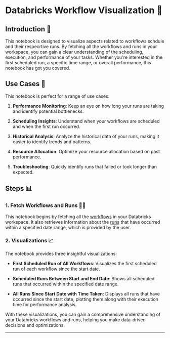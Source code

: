# Databricks Workflow Visualization 🚀

## Introduction 📜

This notebook is designed to visualize aspects related to workflows schdule and their respecrtive runs. By fetching all the workflows and runs in your workspace, you can gain a clear understanding of the scheduling, execution, and performance of your tasks. Whether you're interested in the first scheduled run, a specific time range, or overall performance, this notebook has got you covered.


## Use Cases 🌟

This notebook is perfect for a range of use cases:

1. **Performance Monitoring**: Keep an eye on how long your runs are taking and identify potential bottlenecks.

2. **Scheduling Insights**: Understand when your workflows are scheduled and when the first run occurred.

3. **Historical Analysis**: Analyze the historical data of your runs, making it easier to identify trends and patterns.

4. **Resource Allocation**: Optimize your resource allocation based on past performance.

5. **Troubleshooting**: Quickly identify runs that failed or took longer than expected.


## Steps 📊

### 1. Fetch Workflows and Runs 🏃‍♂️

This notebook begins by fetching all the [workflows](https://docs.databricks.com/api/workspace/jobs/list) in your Databricks workspace. It also retrieves information about the [runs](https://docs.databricks.com/api/workspace/runs/list) that have occurred within a specified date range, which is provided by the user.

### 2. Visualizations 📈

The notebook provides three insightful visualizations:

- **First Scheduled Run of All Workflows**: Visualizes the first scheduled run of each workflow since the start date.

- **Scheduled Runs Between Start and End Date**: Shows all scheduled runs that occurred within the specified date range.

- **All Runs Since Start Date with Time Taken**: Displays all runs that have occurred since the start date, plotting them along with their execution time for performance analysis.

With these visualizations, you can gain a comprehensive understanding of your Databricks workflows and runs, helping you make data-driven decisions and optimizations.

---
